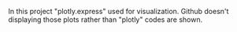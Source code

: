 In this project "plotly.express" used for visualization. Github doesn't displaying those plots rather than "plotly" codes are shown.
